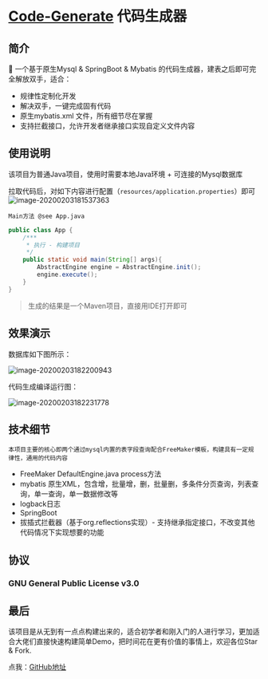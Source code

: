 #  [Code-Generate](https://github.com/kkzhilu/Code-Generate) 代码生成器

## 简介

 🚀  一个基于原生Mysql & SpringBoot & Mybatis 的代码生成器，建表之后即可完全解放双手，适合：

- 规律性定制化开发
- 解决双手，一键完成固有代码
- 原生mybatis.xml 文件，所有细节尽在掌握
- 支持拦截接口，允许开发者继承接口实现自定义文件内容



## 使用说明

该项目为普通Java项目，使用时需要本地Java环境 + 可连接的Mysql数据库

拉取代码后，对如下内容进行配置（```resources/application.properties```）即可
![image-20200203181537363](http://ww1.sinaimg.cn/large/006j28Gply1gbjebybgz9j30jr0fl0t9.jpg)



```Main方法 @see App.java```

```java
public class App {
    /***
     * 执行 - 构建项目
     */
    public static void main(String[] args){
        AbstractEngine engine = AbstractEngine.init();
        engine.execute();
    }
}
```

> 生成的结果是一个Maven项目，直接用IDE打开即可



## 效果演示

数据库如下图所示：

![image-20200203182200943](http://ww1.sinaimg.cn/large/006j28Gply1gbjecuobvrj306j053a9w.jpg)



代码生成编译运行图：

![image-20200203182231778](http://ww1.sinaimg.cn/large/006j28Gply1gbjed1xgpvj311y0kjtcl.jpg)



## 技术细节

```本项目主要的核心即两个通过mysql内置的表字段查询配合FreeMaker模板，构建具有一定规律性，通用的代码内容```

- FreeMaker  DefaultEngine.java process方法
- mybatis 原生XML，包含增，批量增，删，批量删，多条件分页查询，列表查询，单一查询，单一数据修改等
- logback日志
- SpringBoot
- 拔插式拦截器（基于org.reflections实现）- 支持继承指定接口，不改变其他代码情况下实现想要的功能



## 协议

### GNU General Public License v3.0



## 最后

该项目是从无到有一点点构建出来的，适合初学者和刚入门的人进行学习，更加适合大佬们直接快速构建简单Demo，把时间花在更有价值的事情上，欢迎各位Star & Fork.



点我：[GitHub地址]( https://github.com/kkzhilu/Code-Generate/tree/master )

